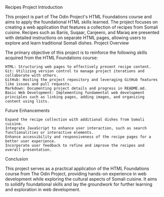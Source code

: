 Recipes Project
Introduction

This project is part of The Odin Project's HTML Foundations course and aims to apply the foundational HTML skills learned. The project focuses on creating a web application that features a collection of recipes from Somali cuisine. Recipes such as Bariis, Suqaar, Canjeero, and Maraq are presented with detailed instructions on separate HTML pages, allowing users to explore and learn traditional Somali dishes.
Project Overview

The primary objective of this project is to reinforce the following skills acquired from the HTML Foundations course:

    HTML: Structuring web pages to effectively present recipe content.
    Git: Utilizing version control to manage project iterations and collaborate with others.
    GitHub: Hosting the project repository and leveraging GitHub features like issues and pull requests.
    Markdown: Documenting project details and progress in README.md.
    Basic Web Development: Implementing fundamental web development principles such as linking pages, adding images, and organizing content using lists.

Future Enhancements

    Expand the recipe collection with additional dishes from Somali cuisine.
    Integrate JavaScript to enhance user interaction, such as search functionalities or interactive elements.
    Enhance accessibility and responsiveness of the recipe pages for a better user experience.
    Incorporate user feedback to refine and improve the recipes and overall presentation.

Conclusion

This project serves as a practical application of the HTML Foundations course from The Odin Project, providing hands-on experience in web development while exploring the cultural aspects of Somali cuisine. It aims to solidify foundational skills and lay the groundwork for further learning and exploration in web development.